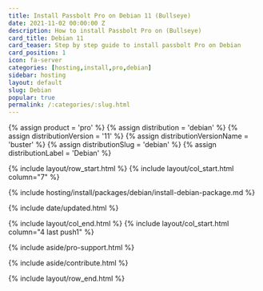 ```yaml
---
title: Install Passbolt Pro on Debian 11 (Bullseye)
date: 2021-11-02 00:00:00 Z
description: How to install Passbolt Pro on (Bullseye)
card_title: Debian 11
card_teaser: Step by step guide to install passbolt Pro on Debian
card_position: 1
icon: fa-server
categories: [hosting,install,pro,debian]
sidebar: hosting
layout: default
slug: Debian
popular: true
permalink: /:categories/:slug.html
---
```


{% assign product = 'pro' %}
{% assign distribution = 'debian' %}
{% assign distributionVersion = '11' %}
{% assign distributionVersionName = 'buster' %}
{% assign distributionSlug = 'debian' %}
{% assign distributionLabel = 'Debian' %}

{% include layout/row_start.html %}
{% include layout/col_start.html column="7" %}

{% include hosting/install/packages/debian/install-debian-package.md %}

{% include date/updated.html %}

{% include layout/col_end.html %}
{% include layout/col_start.html column="4 last push1" %}

{% include aside/pro-support.html %}

{% include aside/contribute.html %}

{% include layout/row_end.html %}
